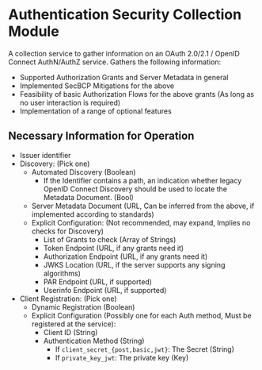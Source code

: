 # Authentication Security Collection Module

A collection service to gather information on an OAuth 2.0/2.1 / OpenID Connect AuthN/AuthZ service.
Gathers the following information:

- Supported Authorization Grants and Server Metadata in general
- Implemented SecBCP Mitigations for the above
- Feasibility of basic Authorization Flows for the above grants (As long as no user interaction is required)
- Implementation of a range of optional features

## Necessary Information for Operation

- Issuer identifier
- Discovery: (Pick one)
    - Automated Discovery (Boolean)
        - If the Identifier contains a path, an indication whether legacy OpenID Connect Discovery should be used to locate the Metadata Document. (Bool)
    - Server Metadata Document (URL, Can be inferred from the above, if implemented according to standards)
    - Explicit Configuration: (Not recommended, may expand, Implies no checks for Discovery)
        - List of Grants to check (Array of Strings)
        - Token Endpoint (URL, if any grants need it)
        - Authorization Endpoint (URL, if any grants need it)
        - JWKS Location (URL, if the server supports any signing algorithms)
        - PAR Endpoint (URL, if supported)
        - Userinfo Endpoint (URL, if supported)
- Client Registration: (Pick one)
    - Dynamic Registration (Boolean)
    - Explicit Configuration (Possibly one for each Auth method, Must be registered at the service):
        - Client ID (String)
        - Authentication Method (String)
            - If `client_secret_{post,basic,jwt}`: The Secret (String)
            - If `private_key_jwt`: The private key (Key)

